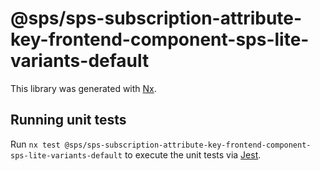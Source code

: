 # @sps/sps-subscription-attribute-key-frontend-component-sps-lite-variants-default

This library was generated with [Nx](https://nx.dev).

## Running unit tests

Run `nx test @sps/sps-subscription-attribute-key-frontend-component-sps-lite-variants-default` to execute the unit tests via [Jest](https://jestjs.io).
